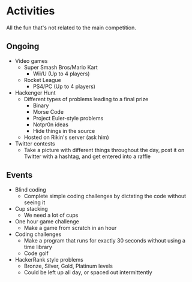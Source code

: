 # Activities
All the fun that's not related to the main competition.

## Ongoing
- Video games
  - Super Smash Bros/Mario Kart
    - Wii/U (Up to 4 players)
  - Rocket League
    - PS4/PC (Up to 4 players)
- Hackenger Hunt
  - Different types of problems leading to a final prize
    - Binary
    - Morse Code
    - Project Euler-style problems
    - Notpr0n ideas
    - Hide things in the source
  - Hosted on Rikin's server (ask him)
- Twitter contests
  - Take a picture with different things throughout the day,
    post it on Twitter with a hashtag, and get entered into a raffle
    
## Events
- Blind coding
  - Complete simple coding challenges by dictating the code without seeing it
- Cup stacking
  - We need a lot of cups
- One hour game challenge
  - Make a game from scratch in an hour
- Coding challenges
  - Make a program that runs for exactly 30 seconds without using a time library
  - Code golf
- HackerRank style problems
  - Bronze, Silver, Gold, Platinum levels
  - Could be left up all day, or spaced out intermittently







  
